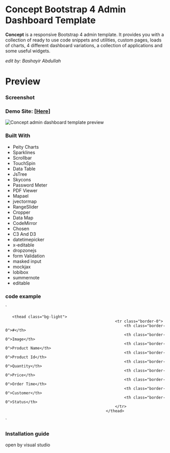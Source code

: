 # Concept Bootstrap 4 Admin Dashboard Template
**Concept** is a responsive Bootstrap 4 admin template. It provides you with a collection of ready to use code snippets and utilities, custom pages, loads of charts, 4 different dashboard variations, a collection of applications and some useful widgets. 

_edit by: Bashayir Abdullah_

# Preview

### Screenshot
### Demo Site: [[Here]](https://colorlib.com/polygon/concept/index.html)

![Concept admin dashboard template preview](https://colorlib.com/wp/wp-content/uploads/sites/2/concept-free-admin-dashboard-panel.jpg)


### Built With

- Peity Charts
- Sparklines
- Scrollbar
- TouchSpin
- Data Table
- JsTree
- Skycons
- Password Meter
- PDF Viewer
- Mapael
- jvectormap
- RangeSlider
- Cropper
- Data Map
- CodeMirror
- Chosen
- C3 And D3
- datetimepicker
- x-editable
- dropzonejs
- form Validation
- masked input
- mockjax
- lobibox
- summernote
- editable


### code example

 `

       <thead class="bg-light">
                                                    <tr class="border-0">
                                                        <th class="border-0">#</th>
                                                        <th class="border-0">Image</th>
                                                        <th class="border-0">Product Name</th>
                                                        <th class="border-0">Product Id</th>
                                                        <th class="border-0">Quantity</th>
                                                        <th class="border-0">Price</th>
                                                        <th class="border-0">Order Time</th>
                                                        <th class="border-0">Customer</th>
                                                        <th class="border-0">Status</th>
                                                    </tr>
                                                </thead>




`
### Installation guide
open by visual studio
 
